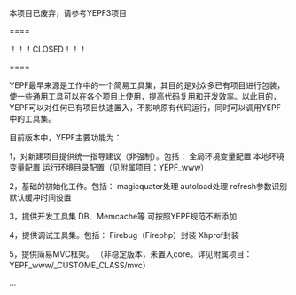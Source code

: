 本项目已废弃，请参考YEPF3项目

====

！！！CLOSED！！！


====

YEPF最早来源是工作中的一个简易工具集，其目的是对众多已有项目进行包装，使一些通用工具可以在各个项目上使用，提高代码复用和开发效率。以此目的，YEPF可以对任何已有项目快速置入，不影响原有代码运行，同时可以调用YEPF中的工具集。

目前版本中，YEPF主要功能为：

1，对新建项目提供统一指导建议（非强制）。包括：
全局环境变量配置
本地环境变量配置
运行环境目录配置（见附属项目：YEPF_www）

2，基础的初始化工作。包括：
magicquater处理
autoload处理
refresh参数识别
默认缓冲时间设置

3，提供开发工具集
DB、Memcache等
可按照YEPF规范不断添加

4，提供调试工具集。包括：
Firebug（Firephp）封装
Xhprof封装

5，提供简易MVC框架。
（非稳定版本，未置入core。详见附属项目：YEPF_www/_CUSTOME_CLASS/mvc）

...
